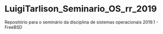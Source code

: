 # LuigiTarlison_Seminario_OS_rr_2019
Repositório para o seminário da disciplina de sistemas operacionais 2019.1 - FreeBSD
